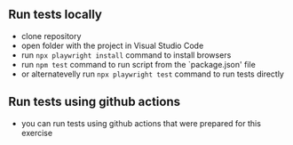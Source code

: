 ## Run tests locally

- clone repository
- open folder with the project in Visual Studio Code
- run `npx playwright install` command to install browsers
- run `npm test` command to run script from the `package.json' file
- or alternatevelly run `npx playwright test` command to run tests directly

## Run tests using github actions

- you can run tests using github actions that were prepared for this exercise
